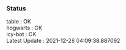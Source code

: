 ### Status


table : OK  
hogwarts : OK  
icy-bot : OK  
Latest Update : 2021-12-28 04:09:38.887092
